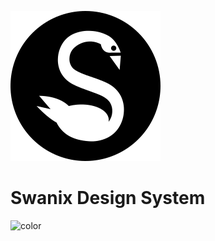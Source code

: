 ![logo](../assets/logo.svg)
# Swanix Design System

<!-- background image -->

<!-- ![Bg](../assets/cover-bg.jpg) -->

<!-- background color -->
![color](#FFFFFF)